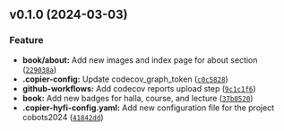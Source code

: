 <!--next-version-placeholder-->

## v0.1.0 (2024-03-03)

### Feature

* **book/about:** Add new images and index page for about section ([`229038a`](https://github.com/chu-aie/cobots-2024/commit/229038a7ab82f5c1a20e071e437354aaa6b9575b))
* **.copier-config:** Update codecov_graph_token ([`c0c5828`](https://github.com/chu-aie/cobots-2024/commit/c0c5828c1d06e81c0563d0982a34c90df1a737ac))
* **github-workflows:** Add codecov reports upload step ([`9c1c1f6`](https://github.com/chu-aie/cobots-2024/commit/9c1c1f60734d8b2175eeb97e5685563de6791a23))
* **book:** Add new badges for halla, course, and lecture ([`37b0520`](https://github.com/chu-aie/cobots-2024/commit/37b052055ed584e07e52bfd335f349317fab843c))
* **.copier-hyfi-config.yaml:** Add new configuration file for the project cobots2024 ([`41842dd`](https://github.com/chu-aie/cobots-2024/commit/41842dde8528b37e6cd98ad4f2e07e2f27c6ca50))
